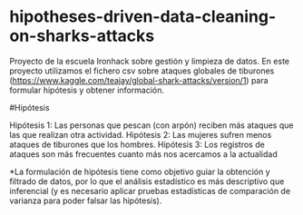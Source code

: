 # hipotheses-driven-data-cleaning-on-sharks-attacks

Proyecto de la escuela Ironhack sobre gestión y limpieza de datos. En este proyecto utilizamos el fichero csv sobre ataques globales de tiburones (https://www.kaggle.com/teajay/global-shark-attacks/version/1) para formular hipótesis y obtener información.

#Hipótesis

Hipótesis 1: Las personas que pescan (con arpón) reciben más ataques que las que realizan otra actividad.
Hipótesis 2: Las mujeres sufren menos ataques de tiburones que los hombres.
Hipótesis 3: Los registros de ataques son más frecuentes cuanto más nos acercamos a la actualidad

*La formulación de hipótesis tiene como objetivo guiar la obtención y filtrado de datos, por lo que el análisis estadístico es más descriptivo que inferencial (y es necesario aplicar pruebas estadísticas de comparación de varianza para poder falsar las hipótesis).

